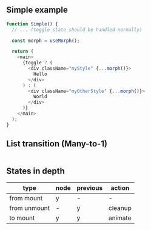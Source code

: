 ## Simple example

```js
function Simple() {
  // ... (toggle state should be handled normally)

  const morph = useMorph();

  return (
    <main>
      {toggle ? (
        <div className="myStyle" {...morph()}>
          Hello
        </div>
      ) : (
        <div className="myOtherStyle" {...morph()}>
          World
        </div>
      )}
    </main>
  );
}
```

## List transition (Many-to-1)

```js
```

## States in depth

| type         | node | previous | action  |
| ------------ | ---- | -------- | ------- |
| from mount   | y    | -        | -       |
| from unmount | -    | y        | cleanup |
| to mount     | y    | y        | animate |

